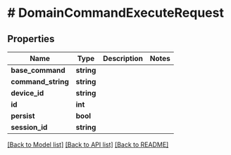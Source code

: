 # # DomainCommandExecuteRequest

## Properties

Name | Type | Description | Notes
------------ | ------------- | ------------- | -------------
**base_command** | **string** |  |
**command_string** | **string** |  |
**device_id** | **string** |  |
**id** | **int** |  |
**persist** | **bool** |  |
**session_id** | **string** |  |

[[Back to Model list]](../../README.md#models) [[Back to API list]](../../README.md#endpoints) [[Back to README]](../../README.md)
